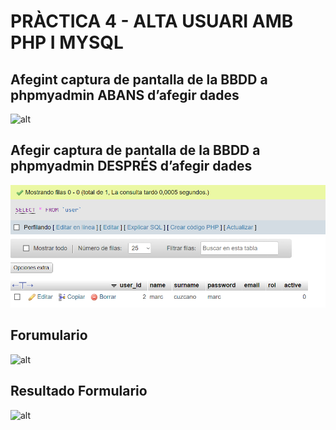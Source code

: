 # PRÀCTICA 4 - ALTA USUARI AMB PHP I MYSQL

## Afegint captura de pantalla de la BBDD a phpmyadmin ABANS d’afegir dades

![alt](img/BBDD_antes_añadir.png)


## Afegir captura de pantalla de la BBDD a phpmyadmin DESPRÉS d’afegir dades

![alt](img/BBDD_despues_anadir.png)

## Forumulario

![alt](img/BBDD_formulario.png)

## Resultado Formulario

![alt](img/BBDD_Resultado.png)

